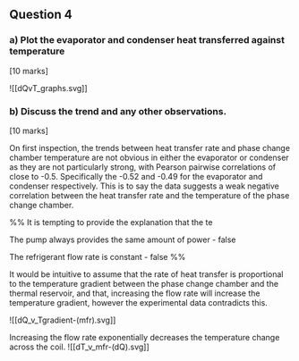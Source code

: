 
## Question 4
### a) Plot the evaporator and condenser heat transferred against temperature 
[10 marks]

![[dQvT_graphs.svg]]

### b) Discuss the trend and any other observations. 
[10 marks]


On first inspection, the trends between heat transfer rate and phase change chamber temperature are not obvious in either the evaporator or condenser as they are not particularly strong, with Pearson pairwise correlations of close to -0.5. Specifically the -0.52 and -0.49 for the evaporator and condenser respectively. This is to say the data suggests a weak negative correlation between the heat transfer rate and the temperature of the phase change chamber.

%%
It is tempting to provide the explanation that the te

The pump always provides the same amount of power - false

The refrigerant flow rate is constant - false
%%

It would be intuitive to assume that the rate of heat transfer is proportional to the temperature gradient between the phase change chamber and the thermal reservoir, and that, increasing the flow rate will increase the temperature gradient, however the experimental data contradicts this.

![[dQ_v_Tgradient-(mfr).svg]]

Increasing the flow rate exponentially decreases the temperature change across the coil. 
![[dT_v_mfr-(dQ).svg]]

